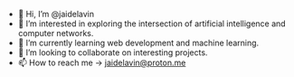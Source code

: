 - 👋 Hi, I’m @jaidelavin
- 👀 I’m interested in exploring the intersection of artificial intelligence and computer networks. 
- 🌱 I’m currently learning web development and machine learning. 
- 💞️ I’m looking to collaborate on interesting projects.
- 📫 How to reach me -> jaidelavin@proton.me

<!---
jaidelavin/jaidelavin is a ✨ special ✨ repository because its `README.md` (this file) appears on your GitHub profile.
You can click the Preview link to take a look at your changes.
--->
